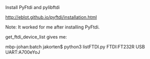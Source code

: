 Install PyFtdi and pylibftdi

http://eblot.github.io/pyftdi/installation.html

Note: It worked for me after installing PyFtdi.

get_ftdi_device_list gives me:

mbp-johan:batch jakorten$ python3 listFTDI.py
FTDI:FT232R USB UART:A700eYoJ
